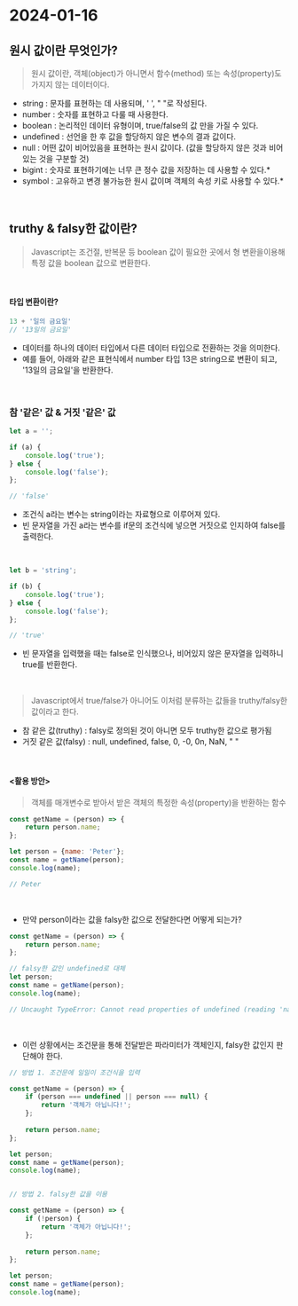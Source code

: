 # 2024-01-16

## 원시 값이란 무엇인가?
> 원시 값이란, 객체(object)가 아니면서 함수(method) 또는 속성(property)도 가지지 않는 데이터이다.

- string : 문자를 표현하는 데 사용되며, ' ', " "로 작성된다.
- number : 숫자를 표현하고 다룰 때 사용한다.
- boolean : 논리적인 데이터 유형이며, true/false의 값 만을 가질 수 있다.
- undefined : 선언을 한 후 값을 할당하지 않은 변수의 결과 값이다.
- null : 어떤 값이 비어있음을 표현하는 원시 값이다. (값을 할당하지 않은 것과 비어있는 것을 구분할 것)
- bigint : 숫자로 표현하기에는 너무 큰 정수 값을 저장하는 데 사용할 수 있다.*
- symbol : 고유하고 변경 불가능한 원시 값이며 객체의 속성 키로 사용할 수 있다.*


<br>


## truthy & falsy한 값이란?
> Javascript는 조건절, 반복문 등 boolean 값이 필요한 곳에서 형 변환을이용해 특정 값을 boolean 값으로 변환한다.

<br>

#### 타입 변환이란?
```js
13 + '일의 금요일'
// '13일의 금요일'
```

- 데이터를 하나의 데이터 타입에서 다른 데이터 타입으로 전환하는 것을 의미한다.
- 예를 들어, 아래와 같은 표현식에서 number 타입 13은 string으로 변환이 되고, '13일의 금요일'을 반환한다.

<br>



### 참 '같은' 값 & 거짓 '같은' 값
```js
let a = '';

if (a) {
    console.log('true');
} else {
    console.log('false');
};

// 'false'
```

- 조건식 a라는 변수는 string이라는 자료형으로 이루어져 있다.
- 빈 문자열을 가진 a라는 변수를 if문의 조건식에 넣으면 거짓으로 인지하여 false를 출력한다.

<br>

```js
let b = 'string';

if (b) {
    console.log('true');
} else {
    console.log('false');
};

// 'true'
```

- 빈 문자열을 입력했을 때는 false로 인식했으나, 비어있지 않은 문자열을 입력하니 true를 반환한다.

<br>

> Javascript에서 true/false가 아니어도 이처럼 분류하는 값들을 truthy/falsy한 값이라고 한다.

- 참 같은 값(truthy) : falsy로 정의된 것이 아니면 모두 truthy한 값으로 평가됨
- 거짓 같은 값(falsy) : null, undefined, false, 0, -0, 0n, NaN, " "

<br>

#### <활용 방안>
> 객체를 매개변수로 받아서 받은 객체의 특정한 속성(property)을 반환하는 함수

```js
const getName = (person) => {
    return person.name;
};

let person = {name: 'Peter'};
const name = getName(person);
console.log(name);

// Peter
```

<br>

- 만약 person이라는 값을 falsy한 값으로 전달한다면 어떻게 되는가?

```js
const getName = (person) => {
    return person.name;
};

// falsy한 값인 undefined로 대체
let person;
const name = getName(person);
console.log(name);

// Uncaught TypeError: Cannot read properties of undefined (reading 'name')
```

<br>

- 이런 상황에서는 조건문을 통해 전달받은 파라미터가 객체인지, falsy한 값인지 판단해야 한다.

```js
// 방법 1. 조건문에 일일이 조건식을 입력

const getName = (person) => {
    if (person === undefined || person === null) {
        return '객체가 아닙니다!';
    };
    
    return person.name;
};

let person;
const name = getName(person);
console.log(name);


// 방법 2. falsy한 값을 이용

const getName = (person) => {
    if (!person) {
        return '객체가 아닙니다!';
    };
    
    return person.name;
};

let person;
const name = getName(person);
console.log(name);
```